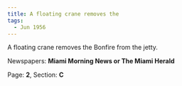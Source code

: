 ```yaml
---  
title: A floating crane removes the  
tags:  
  - Jun 1956  
---  
```

  
A floating crane removes the Bonfire from the jetty.  
  
Newspapers: **Miami Morning News or The Miami Herald**  
  
Page: **2**, Section: **C** 
